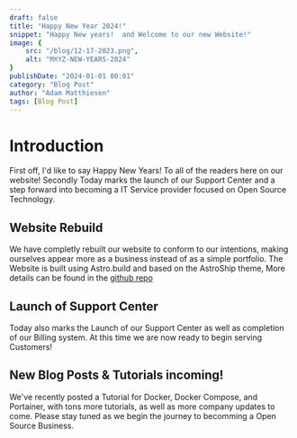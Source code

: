 ```yaml
---
draft: false
title: "Happy New Year 2024!"
snippet: "Happy New years!  and Welcome to our new Website!"
image: {
    src: "/blog/12-17-2023.png",
    alt: "MXYZ-NEW-YEARS-2024"
}
publishDate: "2024-01-01 00:01"
category: "Blog Post"
author: "Adam Matthiesen"
tags: [Blog Post]
---
```


# Introduction

First off, I'd like to say Happy New Years!  To all of the readers here on our website!  Secondly Today marks the launch of our Support Center and a step forward into becoming a IT Service provider focused on Open Source Technology.

## Website Rebuild

We have completly rebuilt our website to conform to our intentions, making ourselves appear more as a business instead of as a simple portfolio.  The Website is built using Astro.build and based on the AstroShip theme, More details can be found in the [github repo](https://github.com/Adammatthiesen/mxyz-support)

## Launch of Support Center

Today also marks the Launch of our Support Center as well as completion of our Billing system.  At this time we are now ready to begin serving Customers!

## New Blog Posts & Tutorials incoming!

We've recently posted a Tutorial for Docker, Docker Compose, and Portainer, with tons more tutorials, as well as more company updates to come.  Please stay tuned as we begin the journey to becomming a Open Source Business.